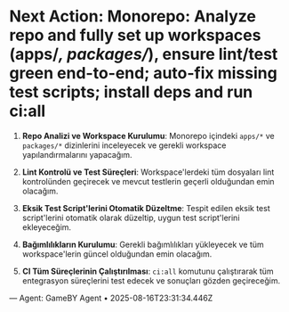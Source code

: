 # Next Action: Monorepo: Analyze repo and fully set up workspaces (apps/*, packages/*), ensure lint/test green end-to-end; auto-fix missing test scripts; install deps and run ci:all

1. **Repo Analizi ve Workspace Kurulumu**: Monorepo içindeki `apps/*` ve `packages/*` dizinlerini inceleyecek ve gerekli workspace yapılandırmalarını yapacağım.

2. **Lint Kontrolü ve Test Süreçleri**: Workspace'lerdeki tüm dosyaları lint kontrolünden geçirecek ve mevcut testlerin geçerli olduğundan emin olacağım.

3. **Eksik Test Script'lerini Otomatik Düzeltme**: Tespit edilen eksik test script'lerini otomatik olarak düzeltip, uygun test script'lerini ekleyeceğim.

4. **Bağımlılıkların Kurulumu**: Gerekli bağımlılıkları yükleyecek ve tüm workspace'lerin güncel olduğundan emin olacağım.

5. **CI Tüm Süreçlerinin Çalıştırılması**: `ci:all` komutunu çalıştırarak tüm entegrasyon süreçlerini test edecek ve sonuçları gözden geçireceğim.

— Agent: GameBY Agent • 2025-08-16T23:31:34.446Z
